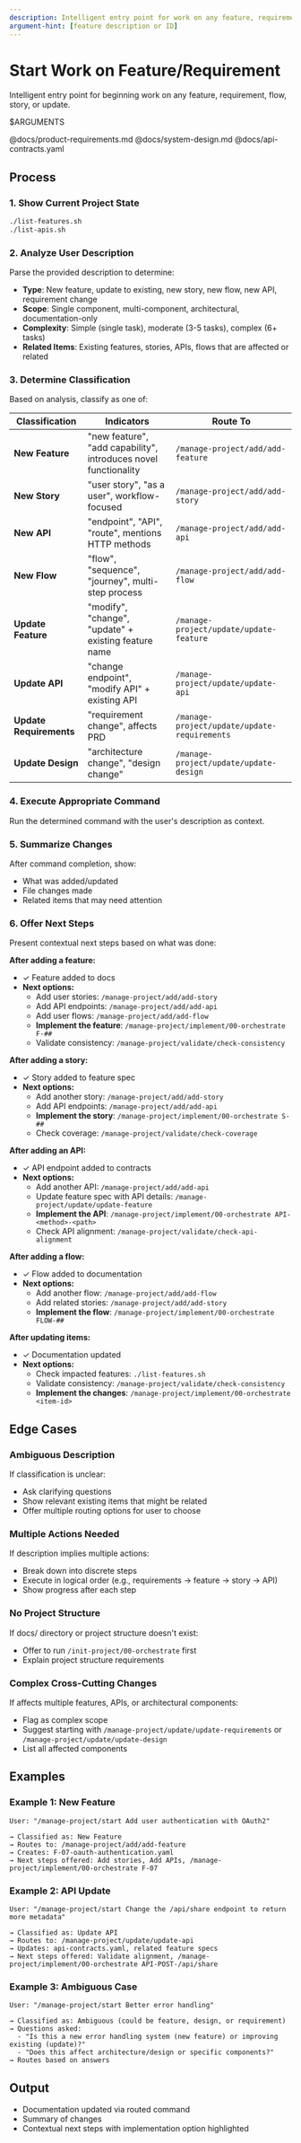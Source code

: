 ```yaml
---
description: Intelligent entry point for work on any feature, requirement, story, or update
argument-hint: [feature description or ID]
---
```


# Start Work on Feature/Requirement

Intelligent entry point for beginning work on any feature, requirement, flow, story, or update.

$ARGUMENTS

@docs/product-requirements.md
@docs/system-design.md
@docs/api-contracts.yaml

## Process

### 1. Show Current Project State
```bash
./list-features.sh
./list-apis.sh
```

### 2. Analyze User Description
Parse the provided description to determine:
- **Type**: New feature, update to existing, new story, new flow, new API, requirement change
- **Scope**: Single component, multi-component, architectural, documentation-only
- **Complexity**: Simple (single task), moderate (3-5 tasks), complex (6+ tasks)
- **Related Items**: Existing features, stories, APIs, flows that are affected or related

### 3. Determine Classification
Based on analysis, classify as one of:

| Classification | Indicators | Route To |
|----------------|-----------|----------|
| **New Feature** | "new feature", "add capability", introduces novel functionality | `/manage-project/add/add-feature` |
| **New Story** | "user story", "as a user", workflow-focused | `/manage-project/add/add-story` |
| **New API** | "endpoint", "API", "route", mentions HTTP methods | `/manage-project/add/add-api` |
| **New Flow** | "flow", "sequence", "journey", multi-step process | `/manage-project/add/add-flow` |
| **Update Feature** | "modify", "change", "update" + existing feature name | `/manage-project/update/update-feature` |
| **Update API** | "change endpoint", "modify API" + existing API | `/manage-project/update/update-api` |
| **Update Requirements** | "requirement change", affects PRD | `/manage-project/update/update-requirements` |
| **Update Design** | "architecture change", "design change" | `/manage-project/update/update-design` |

### 4. Execute Appropriate Command
Run the determined command with the user's description as context.

### 5. Summarize Changes
After command completion, show:
- What was added/updated
- File changes made
- Related items that may need attention

### 6. Offer Next Steps
Present contextual next steps based on what was done:

**After adding a feature:**
- ✓ Feature added to docs
- **Next options:**
  - Add user stories: `/manage-project/add/add-story`
  - Add API endpoints: `/manage-project/add/add-api`
  - Add user flows: `/manage-project/add/add-flow`
  - **Implement the feature**: `/manage-project/implement/00-orchestrate F-##`
  - Validate consistency: `/manage-project/validate/check-consistency`

**After adding a story:**
- ✓ Story added to feature spec
- **Next options:**
  - Add another story: `/manage-project/add/add-story`
  - Add API endpoints: `/manage-project/add/add-api`
  - **Implement the story**: `/manage-project/implement/00-orchestrate S-##`
  - Check coverage: `/manage-project/validate/check-coverage`

**After adding an API:**
- ✓ API endpoint added to contracts
- **Next options:**
  - Add another API: `/manage-project/add/add-api`
  - Update feature spec with API details: `/manage-project/update/update-feature`
  - **Implement the API**: `/manage-project/implement/00-orchestrate API-<method>-<path>`
  - Check API alignment: `/manage-project/validate/check-api-alignment`

**After adding a flow:**
- ✓ Flow added to documentation
- **Next options:**
  - Add another flow: `/manage-project/add/add-flow`
  - Add related stories: `/manage-project/add/add-story`
  - **Implement the flow**: `/manage-project/implement/00-orchestrate FLOW-##`

**After updating items:**
- ✓ Documentation updated
- **Next options:**
  - Check impacted features: `./list-features.sh`
  - Validate consistency: `/manage-project/validate/check-consistency`
  - **Implement the changes**: `/manage-project/implement/00-orchestrate <item-id>`

## Edge Cases

### Ambiguous Description
If classification is unclear:
- Ask clarifying questions
- Show relevant existing items that might be related
- Offer multiple routing options for user to choose

### Multiple Actions Needed
If description implies multiple actions:
- Break down into discrete steps
- Execute in logical order (e.g., requirements → feature → story → API)
- Show progress after each step

### No Project Structure
If docs/ directory or project structure doesn't exist:
- Offer to run `/init-project/00-orchestrate` first
- Explain project structure requirements

### Complex Cross-Cutting Changes
If affects multiple features, APIs, or architectural components:
- Flag as complex scope
- Suggest starting with `/manage-project/update/update-requirements` or `/manage-project/update/update-design`
- List all affected components

## Examples

### Example 1: New Feature
```
User: "/manage-project/start Add user authentication with OAuth2"

→ Classified as: New Feature
→ Routes to: /manage-project/add/add-feature
→ Creates: F-07-oauth-authentication.yaml
→ Next steps offered: Add stories, Add APIs, /manage-project/implement/00-orchestrate F-07
```

### Example 2: API Update
```
User: "/manage-project/start Change the /api/share endpoint to return more metadata"

→ Classified as: Update API
→ Routes to: /manage-project/update/update-api
→ Updates: api-contracts.yaml, related feature specs
→ Next steps offered: Validate alignment, /manage-project/implement/00-orchestrate API-POST-/api/share
```

### Example 3: Ambiguous Case
```
User: "/manage-project/start Better error handling"

→ Classified as: Ambiguous (could be feature, design, or requirement)
→ Questions asked: 
  - "Is this a new error handling system (new feature) or improving existing (update)?"
  - "Does this affect architecture/design or specific components?"
→ Routes based on answers
```

## Output
- Documentation updated via routed command
- Summary of changes
- Contextual next steps with implementation option highlighted

